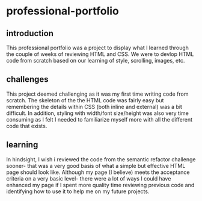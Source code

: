 # professional-portfolio

## introduction

This professional portfolio was a project to display what I learned through the couple of weeks of reviewing HTML and CSS. We were to devlop HTML code from scratch based on our learning of style, scrolling, images, etc. 

## challenges

This project deemed challenging as it was my first time writing code from scratch. The skeleton of the the HTML code was fairly easy but remembering the details within CSS (both inline and external) was a bit difficult. In addition, styling with width/font size/height was also very time consuming as I felt I needed to familiarize myself more with all the different code that exists.


## learning

In hindsight, I wish i reviewed the code from the semantic refactor challenge sooner- that was a very good basis of what a simple but effective HTML page should look like. Although my page (I believe) meets the acceptance criteria on a very basic level- there were a lot of ways I could have enhanced my page if I spent more quality time reviewing previous code and identifying how to use it to help me on my future projects.
